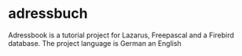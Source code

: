 # adressbuch
Adressbook is a tutorial project for Lazarus, Freepascal and a Firebird database.  The project language is German an English
